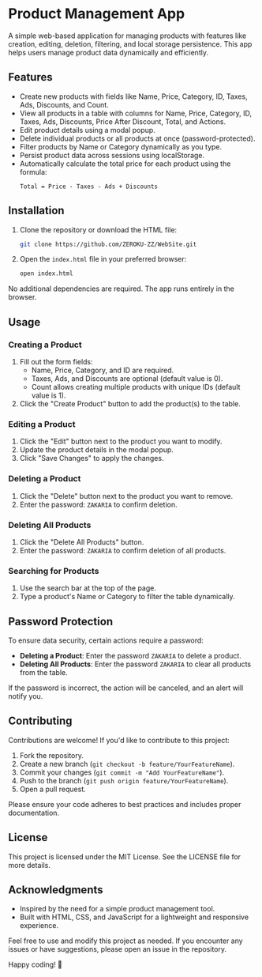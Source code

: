 # Product Management App

A simple web-based application for managing products with features like creation, editing, deletion, filtering, and local storage persistence. This app helps users manage product data dynamically and efficiently.

## Features

- Create new products with fields like Name, Price, Category, ID, Taxes, Ads, Discounts, and Count.
- View all products in a table with columns for Name, Price, Category, ID, Taxes, Ads, Discounts, Price After Discount, Total, and Actions.
- Edit product details using a modal popup.
- Delete individual products or all products at once (password-protected).
- Filter products by Name or Category dynamically as you type.
- Persist product data across sessions using localStorage.
- Automatically calculate the total price for each product using the formula:
  ```
  Total = Price - Taxes - Ads + Discounts
  ```

## Installation

1. Clone the repository or download the HTML file:
   ```sh
   git clone https://github.com/ZEROKU-ZZ/WebSite.git
   ```
2. Open the `index.html` file in your preferred browser:
   ```sh
   open index.html
   ```

No additional dependencies are required. The app runs entirely in the browser.

## Usage

### Creating a Product
1. Fill out the form fields:
   - Name, Price, Category, and ID are required.
   - Taxes, Ads, and Discounts are optional (default value is 0).
   - Count allows creating multiple products with unique IDs (default value is 1).
2. Click the "Create Product" button to add the product(s) to the table.

### Editing a Product
1. Click the "Edit" button next to the product you want to modify.
2. Update the product details in the modal popup.
3. Click "Save Changes" to apply the changes.

### Deleting a Product
1. Click the "Delete" button next to the product you want to remove.
2. Enter the password: `ZAKARIA` to confirm deletion.

### Deleting All Products
1. Click the "Delete All Products" button.
2. Enter the password: `ZAKARIA` to confirm deletion of all products.

### Searching for Products
1. Use the search bar at the top of the page.
2. Type a product's Name or Category to filter the table dynamically.

## Password Protection

To ensure data security, certain actions require a password:
- **Deleting a Product**: Enter the password `ZAKARIA` to delete a product.
- **Deleting All Products**: Enter the password `ZAKARIA` to clear all products from the table.

If the password is incorrect, the action will be canceled, and an alert will notify you.

## Contributing

Contributions are welcome! If you'd like to contribute to this project:
1. Fork the repository.
2. Create a new branch (`git checkout -b feature/YourFeatureName`).
3. Commit your changes (`git commit -m "Add YourFeatureName"`).
4. Push to the branch (`git push origin feature/YourFeatureName`).
5. Open a pull request.

Please ensure your code adheres to best practices and includes proper documentation.

## License

This project is licensed under the MIT License. See the LICENSE file for more details.

## Acknowledgments

- Inspired by the need for a simple product management tool.
- Built with HTML, CSS, and JavaScript for a lightweight and responsive experience.

Feel free to use and modify this project as needed. If you encounter any issues or have suggestions, please open an issue in the repository.

Happy coding! 🚀
